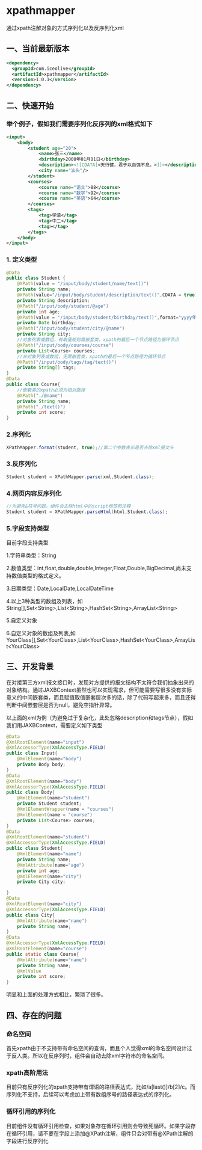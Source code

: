 ﻿# xpathmapper
通过xpath注解对象的方式序列化以及反序列化xml

## 一、当前最新版本
```xml
<dependency>
  <groupId>com.iceolive</groupId>
  <artifactId>xpathmapper</artifactId>
  <version>1.0.1</version>
</dependency>
```
## 二、快速开始
### 举个例子，假如我们需要序列化反序列的xml格式如下
```xml
<input>
    <body>
        <student age="20">
            <name>张三</name>
            <birthday>2000年01月01日</birthday>
            <description><![CDATA[<天行健，君子以自强不息。>]]></description>
            <city name="汕头"/>
        </student>
        <courses>
            <course name="语文">88</course>
            <course name="数学">92</course>
            <course name="英语">64</course>
        </courses>
        <tags>
            <tag>学渣</tag>
            <tag>中二</tag>
            <tag></tag>
        </tags>
    </body>
</input>
```
### 1. 定义类型
```java
@Data
public class Student {
    @XPath(value = "/input/body/student/name/text()")
    private String name;
    @XPath(value="/input/body/student/description/text()",CDATA = true)
    private String description;
    @XPath("/input/body/student/@age")
    private int age;
    @XPath(value = "/input/body/student/birthday/text()",format="yyyy年MM月dd日")
    private Date birthday;
    @XPath("/input/body/student/city/@name")
    private String city;
    //对象列表或数组，有取值规则需嵌套类，xpath的最后一个节点路径为循环节点
    @XPath("/input/body/courses/course")
    private List<Course> courses;
    //非对象列表或数组，无需嵌套类，xpath的最后一个节点路径为循环节点
    @XPath("/input/body/tags/tag/text()")
    private String[] tags;
}
@Data
public class Course{
    //嵌套类的xpath必须为相对路径
    @XPath("./@name")
    private String name;
    @XPath("./text()")
    private int score;
}
```
### 2.序列化
```java
XPathMapper.format(student, true);//第二个参数表示是否去除xml报文头
```
### 3.反序列化
```java
Student student = XPathMapper.parse(xml,Student.class);
```
### 4.网页内容反序列化
```java
//为避免&符号问题，组件会去除html中的script标签和注释
Student student = XPathMapper.parseHtml(html,Student.class);
```
### 5.字段支持类型
目前字段支持类型

1.字符串类型：String

2.数值类型：int,float,double,double,Integer,Float,Double,BigDecimal,尚未支持数值类型的格式定义。

3.日期类型：Date,LocalDate,LocalDateTime

4.以上3种类型的数组及列表，如String[],Set\<String>,List\<String>,HashSet\<String>,ArrayList\<String>

5.自定义对象

6.自定义对象的数组及列表,如 YourClass[],Set\<YourClass>,List\<YourClass>,HashSet\<YourClass>,ArrayList\<YourClass>


## 三、开发背景
在对接第三方xml报文接口时，发现对方提供的报文结构不太符合我们抽象出来的对象结构。通过JAXBContext虽然也可以实现需求，但可能需要写很多没有实际意义的中间嵌套类，而且赋值取值嵌套层次多的话，除了代码写起来多，而且还得判断中间嵌套层是否为null，避免空指针异常。
 
以上面的xml为例（为避免过于复杂化，此处忽略description和tags节点），假如我们用JAXBContext，需要定义如下类型
```java
@Data
@XmlRootElement(name="input")
@XmlAccessorType(XmlAccessType.FIELD)
public class Input{
    @XmlElement(name="body")
    private Body body;
}
@Data
@XmlRootElement(name="body")
@XmlAccessorType(XmlAccessType.FIELD)
public class Body{
    @XmlElement(name="student")
    private Student student;
    @XmlElementWrapper(name = "courses")
    @XmlElement(name = "course")
    private List<Course> courses;
}
@Data
@XmlRootElement(name="student")
@XmlAccessorType(XmlAccessType.FIELD)
public class Student{
    @XmlElement(name="name")
    private String name;
    @XmlAttribute(name="age")
    private int age;
    @XmlElement(name="city")
    private City city;

}
@Data
@XmlRootElement(name="city")
@XmlAccessorType(XmlAccessType.FIELD)
public class City{
    @XmlAttribute(name="name")
    private String name;
}
@Data
@XmlAccessorType(XmlAccessType.FIELD)
@XmlRootElement(name="course")
public static class Course{
    @XmlAttribute(name="name")
    private String name;
    @XmlValue
    private int score;
}
```
明显和上面的处理方式相比，繁琐了很多。

## 四、存在的问题
### 命名空间
首先xpath由于不支持带有命名空间的查询，而且个人觉得xml的命名空间设计过于反人类。所以在反序列时，组件会自动去除xml字符串的命名空间。
### xpath高阶用法
目前只有反序列化的xpath支持带有谓语的路径表达式，比如/a[last()]/b[2]/c。而序列化不支持，后续可以考虑加上带有数组序号的路径表达式的序列化。
### 循环引用的序列化
目前组件没有循环引用检查，如果对象存在循环引用则会导致死循环。如果字段存在循环引用，请不要在字段上添加@XPath注解，组件只会对带有@XPath注解的字段进行反序列化